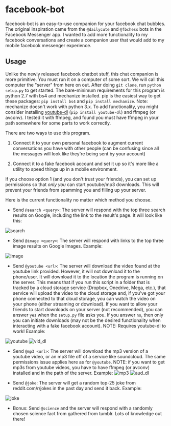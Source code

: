 # facebook-bot

facebook-bot is an easy-to-use companion for your facebook chat bubbles.  The original inspiration came from the `@dailycute` and `@fbchess` bots in the Facebook Messenger app.  I wanted to add more functionality to my facebook conversations and create a companion user that would add to my mobile facebook messenger experience.  

## Usage

Unlike the newly released facebook chatbot stuff, this chat companion is more primitive.  You must run it on a computer of some sort.  We will call this computer the "server" from here on out.  After doing `git clone`, run `python setup.py` to get started.  The bare-minimum requirements for this program is python 2.7 with bs4 and mechanize installed.  pip is the easiest way to get these packages: `pip install bs4` and `pip install mechanize`.  Note: mechanize doesn't work with python 3.x.  To add functionality, you might consider installing [youtube-dl](https://github.com/rg3/youtube-dl/) (`pip install youtube-dl`) and ffmpeg (or avconv).  I tested it with ffmpeg, and found you must have ffmpeg in your path somewhere for some parts to work correctly.  

There are two ways to use this program.  
1) Connect it to your own personal facebook to augment current conversations you have with other people (can be confusing since all the messages will look like they're being sent by your account)

2) Connect it to a fake facebook account and set it up so it's more like a utility to speed things up in a mobile environment. 

If you choose option 1 (and you don't trust your friends), you can set up permissions so that *only you* can start youtube/mp3 downloads.  This will prevent your friends from spamming you and filling up your server.

Here is the current functionality no matter which method you choose.  

- Send `@search <query>`: The server will respond with the top three search results on Google, including the link to the result's page.  It will look like this: 

![search](http://i.imgur.com/D41qMCj.png)
- Send `@image <query>`: The server will respond with links to the top three image results on Google Images. Example:

![image](http://i.imgur.com/FfYKy8V.png)
- Send `@youtube <url>`: The server will download the video found at the youtube link provided.  However, it will not download it to the phone/user.  It will download it to the location the program is running on the server.  This means that if you run this script in a folder that is tracked by a cloud storage service (Dropbox, Onedrive, Mega, etc.), that service will upload the video to the cloud storage and, if you've got your phone connected to that cloud storage, you can watch the video on your phone (either streaming or download).  If you want to allow your friends to start downloads on your server (not recommended), you can answer `yes` when the `setup.py` file asks you.  If you answer `no`, then only you can initiate downloads (may not be the desired functionality when interacting with a fake facebook account).  NOTE: Requires youtube-dl to work!  Example:

![youtube](http://i.imgur.com/v0z3clN.png)
![vid_dl](http://i.imgur.com/WCTVwxw.png)

- Send `@mp3 <url>`:  The server will download the mp3 version of a youtube video, or an mp3 file off of a service like soundcloud.  The same permissions issue applies here as for `@youtube`. NOTE: if you want to get mp3s from youtube videos, you have to have ffmpeg (or avconv) installed and in the path of the server.  Example:
![mp3](http://i.imgur.com/jzx8W3c.png)
![aud_dl](http://i.imgur.com/qHnCyzn.png)

- Send `@joke`: The server will get a random top-25 joke from reddit.com/r/jokes in the past day and send it back.  Example:

![joke](http://i.imgur.com/3hMpG8i.png)

- Bonus:  Send `@science` and the server will respond with a randomly chosen science fact from gathered from tumblr.  Lots of knowledge out there!




